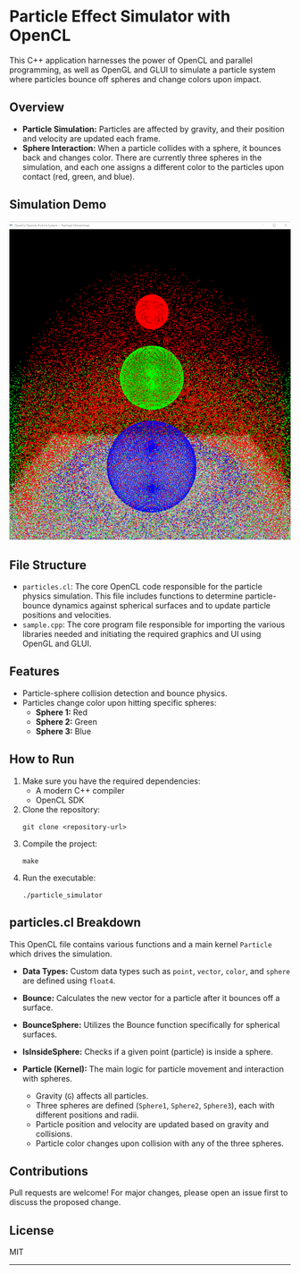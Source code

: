 # Particle Effect Simulator with OpenCL

This C++ application harnesses the power of OpenCL and parallel programming, as well as OpenGL and GLUI to simulate a particle system where particles bounce off spheres and change colors upon impact. 

## Overview

- **Particle Simulation:** Particles are affected by gravity, and their position and velocity are updated each frame.
- **Sphere Interaction:** When a particle collides with a sphere, it bounces back and changes color. There are currently three spheres in the simulation, and each one assigns a different color to the particles upon contact (red, green, and blue).

## Simulation Demo

![My Image](demo.PNG)


## File Structure

- `particles.cl`: The core OpenCL code responsible for the particle physics simulation. This file includes functions to determine particle-bounce dynamics against spherical surfaces and to update particle positions and velocities.
- `sample.cpp`: The core program file responsible for importing the various libraries needed and initiating the required graphics and UI using OpenGL and GLUI.

## Features

- Particle-sphere collision detection and bounce physics.
- Particles change color upon hitting specific spheres:
  - **Sphere 1:** Red
  - **Sphere 2:** Green
  - **Sphere 3:** Blue

## How to Run

1. Make sure you have the required dependencies:
    - A modern C++ compiler
    - OpenCL SDK
2. Clone the repository:
   ```
   git clone <repository-url>
   ```
3. Compile the project:
   ```
   make
   ```
4. Run the executable:
   ```
   ./particle_simulator
   ```

## particles.cl Breakdown

This OpenCL file contains various functions and a main kernel `Particle` which drives the simulation. 

- **Data Types:** Custom data types such as `point`, `vector`, `color`, and `sphere` are defined using `float4`.
  
- **Bounce:** Calculates the new vector for a particle after it bounces off a surface.
  
- **BounceSphere:** Utilizes the Bounce function specifically for spherical surfaces.
  
- **IsInsideSphere:** Checks if a given point (particle) is inside a sphere.

- **Particle (Kernel):** The main logic for particle movement and interaction with spheres.
  - Gravity (`G`) affects all particles.
  - Three spheres are defined (`Sphere1`, `Sphere2`, `Sphere3`), each with different positions and radii.
  - Particle position and velocity are updated based on gravity and collisions.
  - Particle color changes upon collision with any of the three spheres.

## Contributions

Pull requests are welcome! For major changes, please open an issue first to discuss the proposed change.

## License

MIT

---
